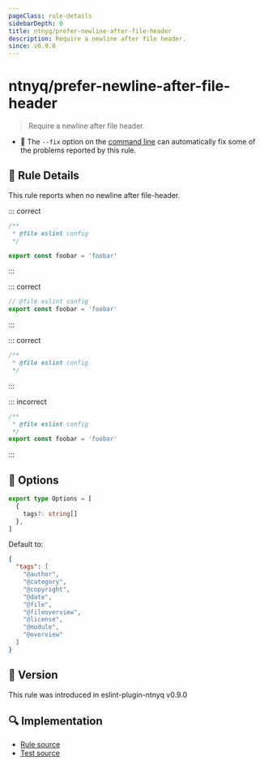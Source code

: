 ```yaml
---
pageClass: rule-details
sidebarDepth: 0
title: ntnyq/prefer-newline-after-file-header
description: Require a newline after file header.
since: v0.9.0
---
```


# ntnyq/prefer-newline-after-file-header

> Require a newline after file header.

- :wrench: The `--fix` option on the [command line](https://eslint.org/docs/user-guide/command-line-interface#fix-problems) can automatically fix some of the problems reported by this rule.

## :book: Rule Details

This rule reports when no newline after file-header.

::: correct

```ts eslint-check
/**
 * @file eslint config
 */

export const foobar = 'foobar'
```

:::

::: correct

```ts eslint-check
// @file eslint config
export const foobar = 'foobar'
```

:::

::: correct

```ts eslint-check
/**
 * @file eslint config
 */
```

:::

::: incorrect

<!-- eslint-skip -->

```ts eslint-check
/**
 * @file eslint config
 */
export const foobar = 'foobar'
```

:::

## :wrench: Options

```ts
export type Options = [
  {
    tags?: string[]
  },
]
```

Default to:

```json
{
  "tags": [
    "@author",
    "@category",
    "@copyright",
    "@date",
    "@file",
    "@fileoverview",
    "@license",
    "@module",
    "@overview"
  ]
}
```

## :rocket: Version

This rule was introduced in eslint-plugin-ntnyq v0.9.0

## :mag: Implementation

- [Rule source](https://github.com/ntnyq/eslint-plugin-ntnyq/blob/main/src/rules/prefer-newline-after-file-header.ts)
- [Test source](https://github.com/ntnyq/eslint-plugin-ntnyq/tree/main/tests/rules/prefer-newline-after-file-header.test.ts)
